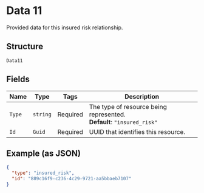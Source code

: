 
# Data 11

Provided data for this insured risk relationship.

## Structure

`Data11`

## Fields

| Name | Type | Tags | Description |
|  --- | --- | --- | --- |
| `Type` | `string` | Required | The type of resource being represented.<br>**Default**: `"insured_risk"` |
| `Id` | `Guid` | Required | UUID that identifies this resource. |

## Example (as JSON)

```json
{
  "type": "insured_risk",
  "id": "889c16f9-c236-4c29-9721-aa5bbaeb7107"
}
```

